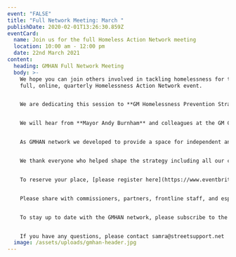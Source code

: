 ```yaml
---
event: "FALSE"
title: "Full Network Meeting: March "
publishDate: 2020-02-01T13:26:30.859Z
eventCard:
  name: Join us for the full Homeless Action Network meeting
  location: 10:00 am - 12:00 pm
  date: 22nd March 2021
content:
  heading: GMHAN Full Network Meeting
  body: >-
    We hope you can join others involved in tackling homelessness for the next
    full, online, quarterly Homelessness Action Network event.


    We are dedicating this session to **GM Homelessness Prevention Strategy (GMHPS)** which seeks to build a coherent system that embed additional policy changes to reflect that. The GMHPS seeks to broaden the scope of homelessness prevention activity and drive the implementation of the Greater Manchester Model for Public Service Reform to change how we go about preventing homelessness.


    We will hear from **Mayor Andy Burnham** and colleagues at the GM Combined Authority to speak about their firm strategic commitment to prevention and early intervention to address homelessness.


    As GMHAN network we developed to provide a space for independent and cross-sector collaboration, innovation, and scrutiny.


    We thank everyone who helped shape the strategy including all our colleagues from the Greater Manchester Homelessness Programme Board, housing practice, and policy, as well as people who have been through the homelessness system, all the policy proposals drawn from the legislative theatre events, and those who have the knowledge and experience of what was needed to do to prevent and reduce homelessness in all its forms. 


    To reserve your place, [please register here](https://www.eventbrite.co.uk/e/gmhan-full-network-event-tickets-141953018299) and the joining information, as well as a copy of the GMHPS draft, will follow before the event.


    Please share with commissioners, partners, frontline staff, and especially people with lived experience of homelessness or currently accessing services for a wider representation of voices.


    To stay up to date with the GMHAN network, please subscribe to the [GMHAN mailing list](https://streetsupport.us12.list-manage.com/subscribe?u=da9a1d4bb2b1a69a981456972&id=3c6ae13085) to hear about news and activities.


    If you have any questions, please contact samra@streetsupport.net
  image: /assets/uploads/gmhan-header.jpg
---
```

